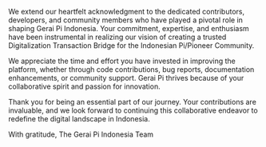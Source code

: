 We extend our heartfelt acknowledgment to the dedicated contributors, developers, and community members who have played a pivotal role in shaping Gerai Pi Indonesia. Your commitment, expertise, and enthusiasm have been instrumental in realizing our vision of creating a trusted Digitalization Transaction Bridge for the Indonesian Pi/Pioneer Community.

We appreciate the time and effort you have invested in improving the platform, whether through code contributions, bug reports, documentation enhancements, or community support. Gerai Pi thrives because of your collaborative spirit and passion for innovation.

Thank you for being an essential part of our journey. Your contributions are invaluable, and we look forward to continuing this collaborative endeavor to redefine the digital landscape in Indonesia.

With gratitude,
The Gerai Pi Indonesia Team
